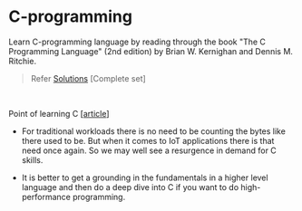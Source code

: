 # C-programming
Learn C-programming language by reading through the book "The C Programming Language" (2nd edition) by Brian W. Kernighan and Dennis M. Ritchie.

> Refer [Solutions](https://clc-wiki.net/wiki/K%26R2_solutions) [Complete set] 


&nbsp;
&nbsp;

Point of learning C [[article](https://www.cio.com/article/3169540/what-is-the-point-of-learning-c.html)]

- For traditional workloads there is no need to be counting the bytes like there used to be. But when it comes to IoT applications there is that need once again. So we may well see a resurgence in demand for C skills.

- It is better to get a grounding in the fundamentals in a higher level language and then do a deep dive into C if you want to do high-performance programming.
